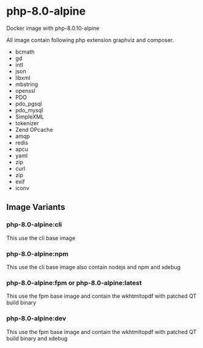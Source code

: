 # php-8.0-alpine
Docker image with php-8.0.10-alpine

All image contain following php extension graphviz and composer.

- bcmath
- gd
- intl
- json
- libxml
- mbstring
- openssl
- PDO
- pdo_pgsql
- pdo_mysql
- SimpleXML
- tokenizer
- Zend OPcache
- amqp
- redis
- apcu
- yaml
- zip
- curl
- zip 
- exif
- iconv

## Image Variants
### php-8.0-alpine:cli
This use the cli base image 

### php-8.0-alpine:npm
This use the cli base image also contain nodejs and npm and xdebug

### php-8.0-alpine:fpm or php-8.0-alpine:latest
This use the fpm base image and contain the wkhtmltopdf with patched QT build binary

### php-8.0-alpine:dev
This use the fpm base image and contain the wkhtmltopdf with patched QT build binary and xdebug
